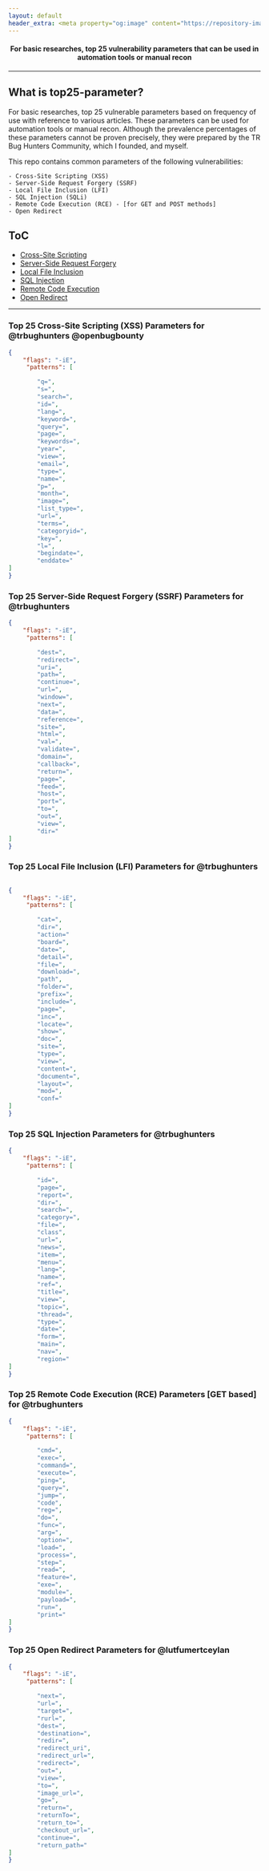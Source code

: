 ```yaml
---
layout: default
header_extra: <meta property="og:image" content="https://repository-images.githubusercontent.com/490141747/ba1fc722-149c-43a5-b0b5-ff37ea6358d3" />
---
```

<h4 align="center">For basic researches, top 25 vulnerability parameters that can be used in automation tools or manual recon</h4>

---

## What is top25-parameter?

For basic researches, top 25 vulnerable parameters based on frequency of use with reference to various articles. These parameters can be used for automation tools or manual recon. Although the prevalence percentages of these parameters cannot be proven precisely, they were prepared by the TR Bug Hunters Community, which I founded, and myself.

This repo contains common parameters of the following vulnerabilities:
  
```
- Cross-Site Scripting (XSS)
- Server-Side Request Forgery (SSRF)
- Local File Inclusion (LFI)
- SQL Injection (SQLi)
- Remote Code Execution (RCE) - [for GET and POST methods]
- Open Redirect
```



## ToC
- [Cross-Site Scripting](#top-25-cross-site-scripting-xss-parameters-for-trbughunters-openbugbounty)
- [Server-Side Request Forgery](#top-25-server-side-request-forgery-ssrf-parameters-for-trbughunters)
- [Local File Inclusion](#top-25-local-file-inclusion-lfi-parameters-for-trbughunters)
- [SQL Injection](#top-25-sql-injection-parameters-for-trbughunters)
- [Remote Code Execution](#top-25-remote-code-execution-rce-parameters-get-based-for-trbughunters)
- [Open Redirect](#top-25-open-redirect-parameters-for-lutfumertceylan)

---

### Top 25 **Cross-Site Scripting (XSS)** Parameters for @trbughunters @openbugbounty

```json
{
    "flags": "-iE",
     "patterns": [

        "q=",
        "s=",
        "search=",
        "id=",
        "lang=",
        "keyword=",
        "query=",
        "page=",
        "keywords=",
        "year=",
        "view=",
        "email=",
        "type=",
        "name=",
        "p=",
        "month=",
        "image=",
        "list_type=",
        "url=",
        "terms=",
        "categoryid=",
        "key=",
        "l=",
        "begindate=",
        "enddate="
]
}
```

### Top 25 **Server-Side Request Forgery (SSRF)** Parameters for @trbughunters

```json
{
    "flags": "-iE",
     "patterns": [

        "dest=",
        "redirect=",
        "uri=",
        "path=",
        "continue=",
        "url=",
        "window=",
        "next=",
        "data=",
        "reference=",
        "site=",
        "html=",
        "val=",
        "validate=",
        "domain=",
        "callback=",
        "return=",
        "page=",
        "feed=",
        "host=",
        "port=",
        "to=",
        "out=",
        "view=",
        "dir="
]
}
```

### Top 25 **Local File Inclusion (LFI)** Parameters for @trbughunters

```json

{
    "flags": "-iE",
     "patterns": [

        "cat=",
        "dir=",
        "action="
        "board=",
        "date=",
        "detail=",
        "file=",
        "download=",
        "path",
        "folder=",
        "prefix=",
        "include=",
        "page=",
        "inc=",
        "locate=",
        "show=",
        "doc=",
        "site=",
        "type=",
        "view=",
        "content=",
        "document=",
        "layout=",
        "mod=",
        "conf="
]
}

```

### Top 25 **SQL Injection** Parameters for @trbughunters

```json
{
    "flags": "-iE",
     "patterns": [

        "id=",
        "page=",
        "report=",
        "dir=",
        "search=",
        "category=",
        "file=",
        "class",
        "url=",
        "news=",
        "item=",
        "menu=",
        "lang=",
        "name=",
        "ref=",
        "title=",
        "view=",
        "topic=",
        "thread=",
        "type=",
        "date=",
        "form=",
        "main=",
        "nav=",
        "region="
]
}
```

### Top 25 **Remote Code Execution (RCE)** Parameters [GET based] for @trbughunters

```json
{
    "flags": "-iE",
     "patterns": [

        "cmd=",
        "exec=",
        "command=",
        "execute=",
        "ping=",
        "query=",
        "jump=",
        "code",
        "reg=",
        "do=",
        "func=",
        "arg=",
        "option=",
        "load=",
        "process=",
        "step=",
        "read=",
        "feature=",
        "exe=",
        "module=",
        "payload=",
        "run=",
        "print="
]
}
```

### Top 25 **Open Redirect** Parameters for @lutfumertceylan

```json
{
    "flags": "-iE",
     "patterns": [

        "next=",
        "url=",
        "target=",
        "rurl=",
        "dest=",
        "destination=",
        "redir=",
        "redirect_uri",
        "redirect_url=",
        "redirect=",
        "out=",
        "view=",
        "to=",
        "image_url=",
        "go=",
        "return=",
        "returnTo=",
        "return_to=",
        "checkout_url=",
        "continue=",
        "return_path="
]
}
```
